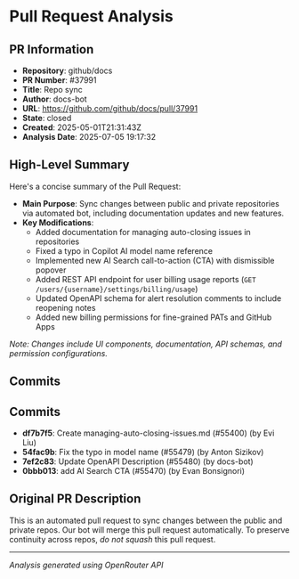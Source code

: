 # Pull Request Analysis

## PR Information
- **Repository**: github/docs
- **PR Number**: #37991
- **Title**: Repo sync
- **Author**: docs-bot
- **URL**: https://github.com/github/docs/pull/37991
- **State**: closed
- **Created**: 2025-05-01T21:31:43Z
- **Analysis Date**: 2025-07-05 19:17:32

## High-Level Summary

Here's a concise summary of the Pull Request:

- **Main Purpose**: Sync changes between public and private repositories via automated bot, including documentation updates and new features.
- **Key Modifications**:
  - Added documentation for managing auto-closing issues in repositories
  - Fixed a typo in Copilot AI model name reference
  - Implemented new AI Search call-to-action (CTA) with dismissible popover
  - Added REST API endpoint for user billing usage reports (`GET /users/{username}/settings/billing/usage`)
  - Updated OpenAPI schema for alert resolution comments to include reopening notes
  - Added new billing permissions for fine-grained PATs and GitHub Apps

*Note: Changes include UI components, documentation, API schemas, and permission configurations.*

## Commits


## Commits

- **df7b7f5**: Create managing-auto-closing-issues.md (#55400) (by Evi Liu)
- **54fac9b**: Fix the typo in model name (#55479) (by Anton Sizikov)
- **7ef2c83**: Update OpenAPI Description (#55480) (by docs-bot)
- **0bbb013**: add AI Search CTA (#55470) (by Evan Bonsignori)

## Original PR Description


This is an automated pull request to sync changes between the public and private repos.
Our bot will merge this pull request automatically.
To preserve continuity across repos, _do not squash_ this pull request.


---
*Analysis generated using OpenRouter API*
